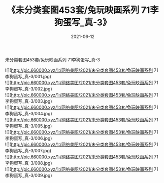﻿---
layout: post
title:  《未分类套图453套/兔玩映画系列 71李狗蛋写_真-3》
date:   2021-06-12
img: http://pic.660000.xyz/1:/网络美图/2021/未分类套图453套/兔玩映画系列 71李狗蛋写_真-3/000.jpg
categories: [美女, 清纯, 唯美]
---

未分类套图453套/兔玩映画系列 71李狗蛋写_真-3

 ![](http://pic.660000.xyz/1:/网络美图/2021/未分类套图453套/兔玩映画系列 71李狗蛋写_真-3/001.jpg) <br>![](http://pic.660000.xyz/1:/网络美图/2021/未分类套图453套/兔玩映画系列 71李狗蛋写_真-3/002.jpg) <br>![](http://pic.660000.xyz/1:/网络美图/2021/未分类套图453套/兔玩映画系列 71李狗蛋写_真-3/003.jpg) <br>![](http://pic.660000.xyz/1:/网络美图/2021/未分类套图453套/兔玩映画系列 71李狗蛋写_真-3/004.jpg) <br>![](http://pic.660000.xyz/1:/网络美图/2021/未分类套图453套/兔玩映画系列 71李狗蛋写_真-3/005.jpg) <br>![](http://pic.660000.xyz/1:/网络美图/2021/未分类套图453套/兔玩映画系列 71李狗蛋写_真-3/006.jpg) <br>![](http://pic.660000.xyz/1:/网络美图/2021/未分类套图453套/兔玩映画系列 71李狗蛋写_真-3/007.jpg) <br>![](http://pic.660000.xyz/1:/网络美图/2021/未分类套图453套/兔玩映画系列 71李狗蛋写_真-3/008.jpg) <br>![](http://pic.660000.xyz/1:/网络美图/2021/未分类套图453套/兔玩映画系列 71李狗蛋写_真-3/009.jpg) <br>
